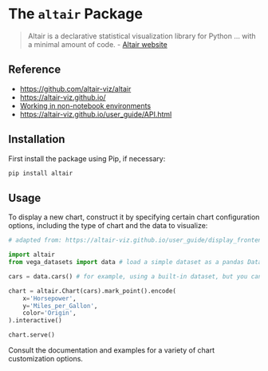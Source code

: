 # The `altair` Package

> Altair is a declarative statistical visualization library for Python ... with a minimal amount of code. - [Altair website](https://altair-viz.github.io/)

## Reference

  + https://github.com/altair-viz/altair
  + https://altair-viz.github.io/
  + [Working in non-notebook environments](https://altair-viz.github.io/user_guide/display_frontends.html#working-in-non-notebook-environments)
  + https://altair-viz.github.io/user_guide/API.html

## Installation

First install the package using Pip, if necessary:

```sh
pip install altair
```

## Usage


To display a new chart, construct it by specifying certain chart configuration options, including the type of chart and the data to visualize:

```py
# adapted from: https://altair-viz.github.io/user_guide/display_frontends.html#working-in-non-notebook-environments

import altair
from vega_datasets import data # load a simple dataset as a pandas DataFrame

cars = data.cars() # for example, using a built-in dataset, but you can provide your own

chart = altair.Chart(cars).mark_point().encode(
    x='Horsepower',
    y='Miles_per_Gallon',
    color='Origin',
).interactive()

chart.serve()
```

Consult the documentation and examples for a variety of chart customization options.
